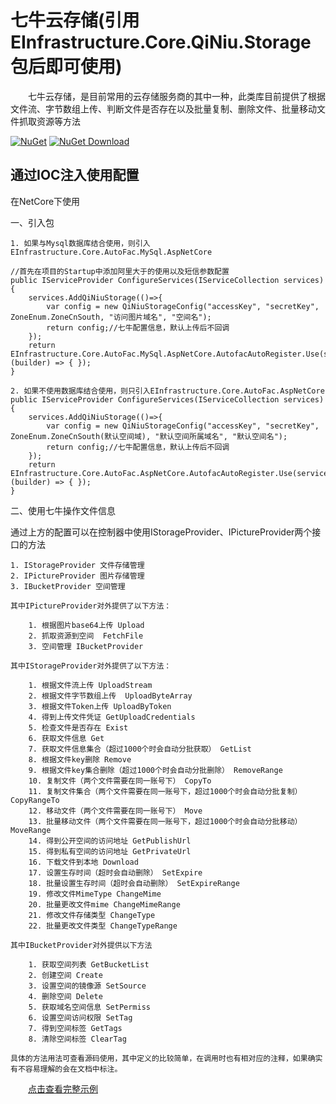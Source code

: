 # 七牛云存储(引用EInfrastructure.Core.QiNiu.Storage包后即可使用)

&emsp;&emsp;七牛云存储，是目前常用的云存储服务商的其中一种，此类库目前提供了根据文件流、字节数组上传、判断文件是否存在以及批量复制、删除文件、批量移动文件抓取资源等方法

[![NuGet](https://img.shields.io/nuget/v/EInfrastructure.Core.QiNiu.Storage.svg?style=flat-square)](https://www.nuget.org/packages/EInfrastructure.Core.QiNiu.Storage)
[![NuGet Download](https://img.shields.io/nuget/dt/EInfrastructure.Core.QiNiu.Storage.svg?style=flat-square)](https://www.nuget.org/packages/EInfrastructure.Core.QiNiu.Storage)


## 通过IOC注入使用配置

在NetCore下使用

一、引入包

    1. 如果与Mysql数据库结合使用，则引入EInfrastructure.Core.AutoFac.MySql.AspNetCore

    //首先在项目的Startup中添加阿里大于的使用以及短信参数配置
    public IServiceProvider ConfigureServices(IServiceCollection services)
    {
        services.AddQiNiuStorage(()=>{
            var config = new QiNiuStorageConfig("accessKey", "secretKey", ZoneEnum.ZoneCnSouth, "访问图片域名", "空间名");
            return config;//七牛配置信息，默认上传后不回调
        });
        return EInfrastructure.Core.AutoFac.MySql.AspNetCore.AutofacAutoRegister.Use(services, (builder) => { });
    }

    2. 如果不使用数据库结合使用，则只引入EInfrastructure.Core.AutoFac.AspNetCore
    public IServiceProvider ConfigureServices(IServiceCollection services)
    {
        services.AddQiNiuStorage(()=>{
            var config = new QiNiuStorageConfig("accessKey", "secretKey", ZoneEnum.ZoneCnSouth(默认空间域), "默认空间所属域名", "默认空间名");
            return config;//七牛配置信息，默认上传后不回调
        });
        return EInfrastructure.Core.AutoFac.AspNetCore.AutofacAutoRegister.Use(services, (builder) => { });
    }

二、使用七牛操作文件信息

通过上方的配置可以在控制器中使用IStorageProvider、IPictureProvider两个接口的方法

    1. IStorageProvider 文件存储管理
    2. IPictureProvider 图片存储管理
    3. IBucketProvider 空间管理

    其中IPictureProvider对外提供了以下方法：
        
        1. 根据图片base64上传 Upload
        2. 抓取资源到空间  FetchFile
        3. 空间管理 IBucketProvider

    其中IStorageProvider对外提供了以下方法：

        1. 根据文件流上传 UploadStream
        2. 根据文件字节数组上传  UploadByteArray
        3. 根据文件Token上传 UploadByToken
        4. 得到上传文件凭证 GetUploadCredentials
        5. 检查文件是否存在 Exist
        6. 获取文件信息 Get
        7. 获取文件信息集合（超过1000个时会自动分批获取） GetList
        8. 根据文件key删除 Remove
        9. 根据文件key集合删除（超过1000个时会自动分批删除） RemoveRange
        10. 复制文件（两个文件需要在同一账号下） CopyTo
        11. 复制文件集合（两个文件需要在同一账号下，超过1000个时会自动分批复制） CopyRangeTo
        12. 移动文件（两个文件需要在同一账号下） Move
        13. 批量移动文件（两个文件需要在同一账号下，超过1000个时会自动分批移动） MoveRange
        14. 得到公开空间的访问地址 GetPublishUrl
        15. 得到私有空间的访问地址 GetPrivateUrl
        16. 下载文件到本地 Download
        17. 设置生存时间（超时会自动删除） SetExpire
        18. 批量设置生存时间（超时会自动删除） SetExpireRange
        19. 修改文件MimeType ChangeMime
        20. 批量更改文件mime ChangeMimeRange
        21. 修改文件存储类型 ChangeType
        22. 批量更改文件类型 ChangeTypeRange

    其中IBucketProvider对外提供以下方法

        1. 获取空间列表 GetBucketList
        2. 创建空间 Create
        3. 设置空间的镜像源 SetSource
        4. 删除空间 Delete
        5. 获取域名空间信息 SetPermiss
        6. 设置空间访问权限 SetTag
        7. 得到空间标签 GetTags
        8. 清除空间标签 ClearTag

    具体的方法用法可查看源码使用，其中定义的比较简单，在调用时也有相对应的注释，如果确实有不容易理解的会在文档中标注。

  
&emsp;&emsp;<a href ="https://github.com/zhenlei520/System.Extension.Core.Demo/tree/master/Storage/System.Extension.Core.AspNetCore.QiNiuStorage" target="_blank">点击查看完整示例</a> 